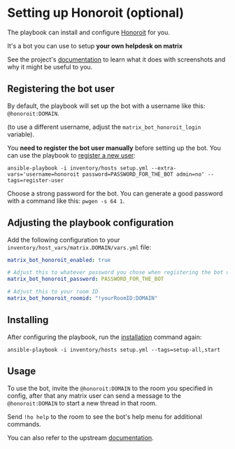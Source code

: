 # Setting up Honoroit (optional)

The playbook can install and configure [Honoroit](https://gitlab.com/etke.cc/honoroit) for you.

It's a bot you can use to setup **your own helpdesk on matrix**

See the project's [documentation](https://gitlab.com/etke.cc/honoroit#how-it-looks-like) to learn what it does with screenshots and why it might be useful to you.


## Registering the bot user

By default, the playbook will set up the bot with a username like this: `@honoroit:DOMAIN`.

(to use a different username, adjust the `matrix_bot_honoroit_login` variable).

You **need to register the bot user manually** before setting up the bot. You can use the playbook to [register a new user](registering-users.md):

```
ansible-playbook -i inventory/hosts setup.yml --extra-vars='username=honoroit password=PASSWORD_FOR_THE_BOT admin=no' --tags=register-user
```

Choose a strong password for the bot. You can generate a good password with a command like this: `pwgen -s 64 1`.


## Adjusting the playbook configuration

Add the following configuration to your `inventory/host_vars/matrix.DOMAIN/vars.yml` file:

```yaml
matrix_bot_honoroit_enabled: true

# Adjust this to whatever password you chose when registering the bot user
matrix_bot_honoroit_password: PASSWORD_FOR_THE_BOT

# Adjust this to your room ID
matrix_bot_honoroit_roomid: "!yourRoomID:DOMAIN"
```


## Installing

After configuring the playbook, run the [installation](installing.md) command again:

```
ansible-playbook -i inventory/hosts setup.yml --tags=setup-all,start
```


## Usage

To use the bot, invite the `@honoroit:DOMAIN` to the room you specified in config, after that any matrix user can send a message to the `@honoroit:DOMAIN` to start a new thread in that room.

Send `!ho help` to the room to see the bot's help menu for additional commands.

You can also refer to the upstream [documentation](https://gitlab.com/etke.cc/honoroit#features).
